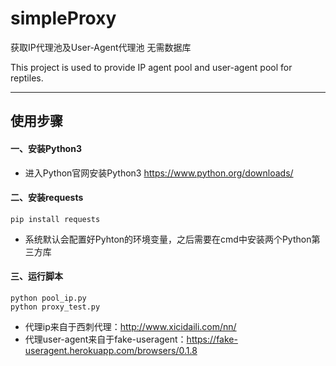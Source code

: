 # simpleProxy

获取IP代理池及User-Agent代理池 无需数据库

This project is used to provide IP agent pool and user-agent pool for reptiles.

---

## 使用步骤
#### 一、安装Python3
* 进入Python官网安装Python3 https://www.python.org/downloads/

#### 二、安装requests
    pip install requests
* 系统默认会配置好Pyhton的环境变量，之后需要在cmd中安装两个Python第三方库
    
#### 三、运行脚本
    python pool_ip.py
    python proxy_test.py
* 代理ip来自于西刺代理：http://www.xicidaili.com/nn/
* 代理user-agent来自于fake-useragent：https://fake-useragent.herokuapp.com/browsers/0.1.8
